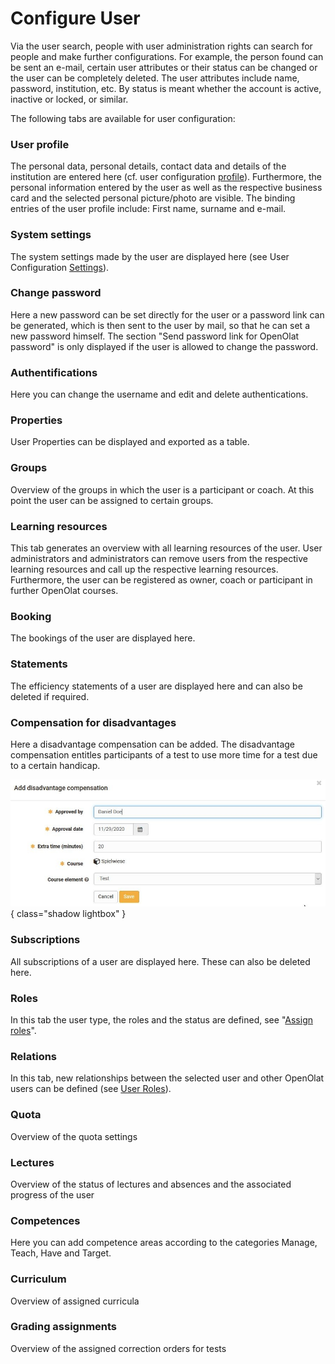 # Configure User

Via the user search, people with user administration rights can search for
people and make further configurations. For example, the person found can be
sent an e-mail, certain user attributes or their status can be changed or the
user can be completely deleted. The user attributes include name, password,
institution, etc. By status is meant whether the account is active, inactive
or locked, or similar.

The following tabs are available for user configuration:

### User profile

The personal data, personal details, contact data and details of the
institution are entered here (cf. user configuration
[profile](../../manual_user/personal_menu/Configuration.md#profile)). Furthermore, the
personal information entered by the user as well as the respective business
card and the selected personal picture/photo are visible. The binding entries
of the user profile include: First name, surname and e-mail.  

  
### System settings

The system settings made by the user are displayed here (see User
Configuration [Settings](../../manual_user/personal_menu/Configuration.md#settings)).  
  
### Change password

Here a new password can be set directly for the user or a password link can
be generated, which is then sent to the user by mail, so that he can set a new
password himself. The section "Send password link for OpenOlat password" is
only displayed if the user is allowed to change the password.  
  
### Authentifications

Here you can change the username and edit and delete authentications.  
  
### Properties

User Properties can be displayed and exported as a table.  
  
### Groups

Overview of the groups in which the user is a participant or coach. At this
point the user can be assigned to certain groups.  
  
### Learning resources

This tab generates an overview with all learning resources of the user. User
administrators and administrators can remove users from the respective
learning resources and call up the respective learning resources.
Furthermore, the user can be registered as owner, coach or participant in
further OpenOlat courses.  
  
### Booking

The bookings of the user are displayed here.  
  
### Statements

The efficiency statements of a user are displayed here and can also be
deleted if required.  
  
### Compensation for disadvantages

Here a disadvantage compensation can be added. The disadvantage compensation
entitles participants of a test to use more time for a test due to a certain
handicap.

![](assets/disadvantage_compensation.jpg){ class="shadow lightbox" }
  
### Subscriptions

All subscriptions of a user are displayed here. These can also be deleted
here.  
  
### Roles

In this tab the user type, the roles and the status are defined, see
"[Assign roles](Assign_roles.md)".  
  
### Relations

In this tab, new relationships between the selected user and other OpenOlat
users can be defined (see [User Roles](index.md)).  
  
### Quota

Overview of the quota settings  
  
### Lectures

Overview of the status of lectures and absences and the associated progress
of the user  
  
### Competences

Here you can add competence areas according to the categories Manage, Teach,
Have and Target.  
  
### Curriculum

Overview of assigned curricula  
  
### Grading assignments

Overview of the assigned correction orders for tests

